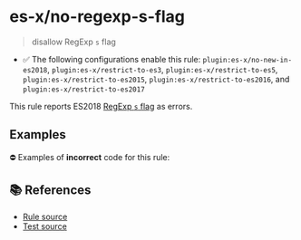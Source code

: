 # es-x/no-regexp-s-flag
> disallow RegExp `s` flag

- ✅ The following configurations enable this rule: `plugin:es-x/no-new-in-es2018`, `plugin:es-x/restrict-to-es3`, `plugin:es-x/restrict-to-es5`, `plugin:es-x/restrict-to-es2015`, `plugin:es-x/restrict-to-es2016`, and `plugin:es-x/restrict-to-es2017`

This rule reports ES2018 [RegExp `s` flag](https://github.com/tc39/proposal-regexp-dotall-flag#readme) as errors.

## Examples

⛔ Examples of **incorrect** code for this rule:

<eslint-playground type="bad" code="/*eslint es-x/no-regexp-s-flag: error */
const r1 = /./s
" />

## 📚 References

- [Rule source](https://github.com/ota-meshi/eslint-plugin-es-x/blob/v5.0.0/lib/rules/no-regexp-s-flag.js)
- [Test source](https://github.com/ota-meshi/eslint-plugin-es-x/blob/v5.0.0/tests/lib/rules/no-regexp-s-flag.js)
